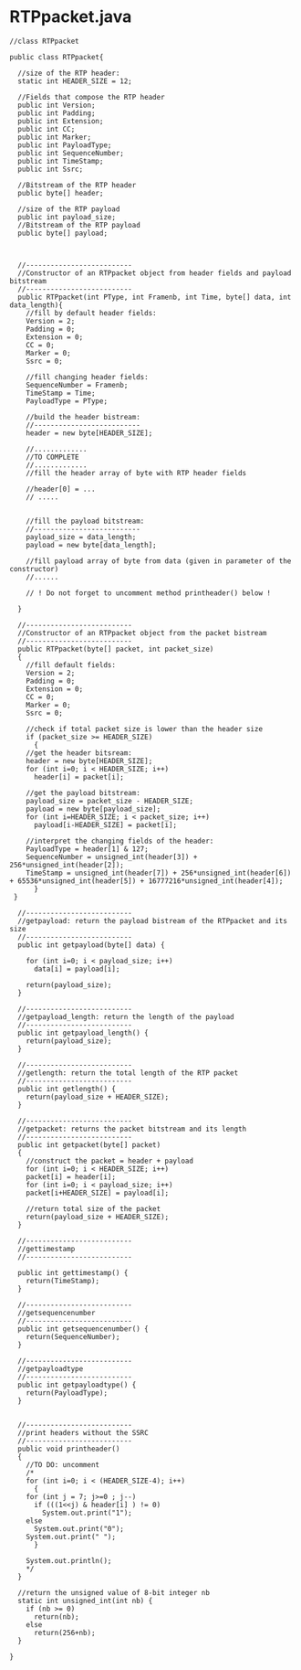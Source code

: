 # RTPpacket.java

    //class RTPpacket

    public class RTPpacket{

      //size of the RTP header:
      static int HEADER_SIZE = 12;

      //Fields that compose the RTP header
      public int Version;
      public int Padding;
      public int Extension;
      public int CC;
      public int Marker;
      public int PayloadType;
      public int SequenceNumber;
      public int TimeStamp;
      public int Ssrc;

      //Bitstream of the RTP header
      public byte[] header;

      //size of the RTP payload
      public int payload_size;
      //Bitstream of the RTP payload
      public byte[] payload;



      //--------------------------
      //Constructor of an RTPpacket object from header fields and payload bitstream
      //--------------------------
      public RTPpacket(int PType, int Framenb, int Time, byte[] data, int data_length){
        //fill by default header fields:
        Version = 2;
        Padding = 0;
        Extension = 0;
        CC = 0;
        Marker = 0;
        Ssrc = 0;

        //fill changing header fields:
        SequenceNumber = Framenb;
        TimeStamp = Time;
        PayloadType = PType;

        //build the header bistream:
        //--------------------------
        header = new byte[HEADER_SIZE];

        //.............
        //TO COMPLETE
        //.............
        //fill the header array of byte with RTP header fields

        //header[0] = ...
        // .....


        //fill the payload bitstream:
        //--------------------------
        payload_size = data_length;
        payload = new byte[data_length];

        //fill payload array of byte from data (given in parameter of the constructor)
        //......

        // ! Do not forget to uncomment method printheader() below !

      }

      //--------------------------
      //Constructor of an RTPpacket object from the packet bistream
      //--------------------------
      public RTPpacket(byte[] packet, int packet_size)
      {
        //fill default fields:
        Version = 2;
        Padding = 0;
        Extension = 0;
        CC = 0;
        Marker = 0;
        Ssrc = 0;

        //check if total packet size is lower than the header size
        if (packet_size >= HEADER_SIZE)
          {
        //get the header bitsream:
        header = new byte[HEADER_SIZE];
        for (int i=0; i < HEADER_SIZE; i++)
          header[i] = packet[i];

        //get the payload bitstream:
        payload_size = packet_size - HEADER_SIZE;
        payload = new byte[payload_size];
        for (int i=HEADER_SIZE; i < packet_size; i++)
          payload[i-HEADER_SIZE] = packet[i];

        //interpret the changing fields of the header:
        PayloadType = header[1] & 127;
        SequenceNumber = unsigned_int(header[3]) + 256*unsigned_int(header[2]);
        TimeStamp = unsigned_int(header[7]) + 256*unsigned_int(header[6]) + 65536*unsigned_int(header[5]) + 16777216*unsigned_int(header[4]);
          }
     }

      //--------------------------
      //getpayload: return the payload bistream of the RTPpacket and its size
      //--------------------------
      public int getpayload(byte[] data) {

        for (int i=0; i < payload_size; i++)
          data[i] = payload[i];

        return(payload_size);
      }

      //--------------------------
      //getpayload_length: return the length of the payload
      //--------------------------
      public int getpayload_length() {
        return(payload_size);
      }

      //--------------------------
      //getlength: return the total length of the RTP packet
      //--------------------------
      public int getlength() {
        return(payload_size + HEADER_SIZE);
      }

      //--------------------------
      //getpacket: returns the packet bitstream and its length
      //--------------------------
      public int getpacket(byte[] packet)
      {
        //construct the packet = header + payload
        for (int i=0; i < HEADER_SIZE; i++)
        packet[i] = header[i];
        for (int i=0; i < payload_size; i++)
        packet[i+HEADER_SIZE] = payload[i];

        //return total size of the packet
        return(payload_size + HEADER_SIZE);
      }

      //--------------------------
      //gettimestamp
      //--------------------------

      public int gettimestamp() {
        return(TimeStamp);
      }

      //--------------------------
      //getsequencenumber
      //--------------------------
      public int getsequencenumber() {
        return(SequenceNumber);
      }

      //--------------------------
      //getpayloadtype
      //--------------------------
      public int getpayloadtype() {
        return(PayloadType);
      }


      //--------------------------
      //print headers without the SSRC
      //--------------------------
      public void printheader()
      {
        //TO DO: uncomment
        /*
        for (int i=0; i < (HEADER_SIZE-4); i++)
          {
        for (int j = 7; j>=0 ; j--)
          if (((1<<j) & header[i] ) != 0)
            System.out.print("1");
        else
          System.out.print("0");
        System.out.print(" ");
          }

        System.out.println();
        */
      }

      //return the unsigned value of 8-bit integer nb
      static int unsigned_int(int nb) {
        if (nb >= 0)
          return(nb);
        else
          return(256+nb);
      }

    }
